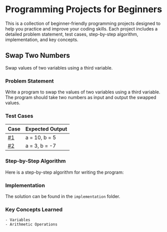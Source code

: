 # Programming Projects for Beginners

This is a collection of beginner-friendly programming projects designed to help you practice and improve your coding skills. Each project includes a detailed problem statement, test cases, step-by-step algorithm, implementation, and key concepts.

## Swap Two Numbers

Swap values of two variables using a third variable.

### Problem Statement

Write a program to swap the values of two variables using a third variable. The program should take two numbers as input and output the swapped values.

### Test Cases

| Case                         | Expected Output |
| ---------------------------- | --------------- |
| [#1](./test-cases/case1.txt) | a = 10, b = 5   |
| [#2](./test-cases/case2.txt) | a = 3, b = -7   |

### Step-by-Step Algorithm

Here is a step-by-step algorithm for writing the program:

### Implementation

The solution can be found in the `implementation` folder.

### Key Concepts Learned

```
- Variables
- Arithmetic Operations
```
